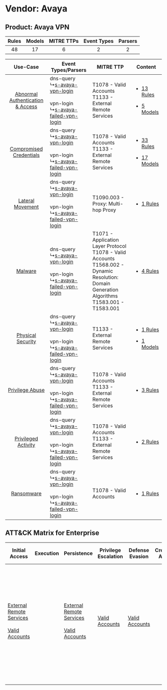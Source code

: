 Vendor: Avaya
=============
Product: Avaya VPN
------------------
| Rules | Models | MITRE TTPs | Event Types | Parsers |
|:-----:|:------:|:----------:|:-----------:|:-------:|
|  48   |   17   |     6      |      2      |    2    |

|    Use-Case    | Event Types/Parsers    | MITRE TTP    | Content    |
|:----:| ---- | ---- | ---- |
| [Abnormal Authentication & Access](../../../UseCases/uc_abnormal_authentication_&_access.md) |  dns-query<br> ↳[s-avaya-vpn-login](Ps/pC_savayavpnlogin.md)<br><br> vpn-login<br> ↳[s-avaya-failed-vpn-login](Ps/pC_savayafailedvpnlogin.md)<br> | T1078 - Valid Accounts<br>T1133 - External Remote Services<br>    | [<ul><li>13 Rules</li></ul><ul><li>5 Models</li></ul>](RM/r_m_avaya_avaya_vpn_Abnormal_Authentication_&_Access.md) |
|          [Compromised Credentials](../../../UseCases/uc_compromised_credentials.md)          |  dns-query<br> ↳[s-avaya-vpn-login](Ps/pC_savayavpnlogin.md)<br><br> vpn-login<br> ↳[s-avaya-failed-vpn-login](Ps/pC_savayafailedvpnlogin.md)<br> | T1078 - Valid Accounts<br>T1133 - External Remote Services<br>    | [<ul><li>33 Rules</li></ul><ul><li>17 Models</li></ul>](RM/r_m_avaya_avaya_vpn_Compromised_Credentials.md)         |
|    [Lateral Movement](../../../UseCases/uc_lateral_movement.md)    |  dns-query<br> ↳[s-avaya-vpn-login](Ps/pC_savayavpnlogin.md)<br><br> vpn-login<br> ↳[s-avaya-failed-vpn-login](Ps/pC_savayafailedvpnlogin.md)<br> | T1090.003 - Proxy: Multi-hop Proxy<br>    | [<ul><li>1 Rules</li></ul>](RM/r_m_avaya_avaya_vpn_Lateral_Movement.md)    |
|    [Malware](../../../UseCases/uc_malware.md)    |  dns-query<br> ↳[s-avaya-vpn-login](Ps/pC_savayavpnlogin.md)<br><br> vpn-login<br> ↳[s-avaya-failed-vpn-login](Ps/pC_savayafailedvpnlogin.md)<br> | T1071 - Application Layer Protocol<br>T1078 - Valid Accounts<br>T1568.002 - Dynamic Resolution: Domain Generation Algorithms<br>T1583.001 - T1583.001<br> | [<ul><li>4 Rules</li></ul>](RM/r_m_avaya_avaya_vpn_Malware.md)    |
|    [Physical Security](../../../UseCases/uc_physical_security.md)    |  dns-query<br> ↳[s-avaya-vpn-login](Ps/pC_savayavpnlogin.md)<br><br> vpn-login<br> ↳[s-avaya-failed-vpn-login](Ps/pC_savayafailedvpnlogin.md)<br> | T1133 - External Remote Services<br>    | [<ul><li>1 Rules</li></ul><ul><li>1 Models</li></ul>](RM/r_m_avaya_avaya_vpn_Physical_Security.md)    |
|    [Privilege Abuse](../../../UseCases/uc_privilege_abuse.md)    |  dns-query<br> ↳[s-avaya-vpn-login](Ps/pC_savayavpnlogin.md)<br><br> vpn-login<br> ↳[s-avaya-failed-vpn-login](Ps/pC_savayafailedvpnlogin.md)<br> | T1078 - Valid Accounts<br>T1133 - External Remote Services<br>    | [<ul><li>3 Rules</li></ul>](RM/r_m_avaya_avaya_vpn_Privilege_Abuse.md)    |
|    [Privileged Activity](../../../UseCases/uc_privileged_activity.md)    |  dns-query<br> ↳[s-avaya-vpn-login](Ps/pC_savayavpnlogin.md)<br><br> vpn-login<br> ↳[s-avaya-failed-vpn-login](Ps/pC_savayafailedvpnlogin.md)<br> | T1078 - Valid Accounts<br>T1133 - External Remote Services<br>    | [<ul><li>2 Rules</li></ul>](RM/r_m_avaya_avaya_vpn_Privileged_Activity.md)    |
|    [Ransomware](../../../UseCases/uc_ransomware.md)    |  dns-query<br> ↳[s-avaya-vpn-login](Ps/pC_savayavpnlogin.md)<br><br> vpn-login<br> ↳[s-avaya-failed-vpn-login](Ps/pC_savayafailedvpnlogin.md)<br> | T1078 - Valid Accounts<br>    | [<ul><li>1 Rules</li></ul>](RM/r_m_avaya_avaya_vpn_Ransomware.md)    |

ATT&CK Matrix for Enterprise
----------------------------
| Initial Access                                                                                                                                   | Execution | Persistence                                                                                                                                      | Privilege Escalation                                                | Defense Evasion                                                     | Credential Access | Discovery | Lateral Movement | Collection | Command and Control                                                                                                                                                                                                                                                                                                                                                                                      | Exfiltration | Impact |
| ------------------------------------------------------------------------------------------------------------------------------------------------ | --------- | ------------------------------------------------------------------------------------------------------------------------------------------------ | ------------------------------------------------------------------- | ------------------------------------------------------------------- | ----------------- | --------- | ---------------- | ---------- | -------------------------------------------------------------------------------------------------------------------------------------------------------------------------------------------------------------------------------------------------------------------------------------------------------------------------------------------------------------------------------------------------------- | ------------ | ------ |
| [External Remote Services](https://attack.mitre.org/techniques/T1133)<br><br>[Valid Accounts](https://attack.mitre.org/techniques/T1078)<br><br> |           | [External Remote Services](https://attack.mitre.org/techniques/T1133)<br><br>[Valid Accounts](https://attack.mitre.org/techniques/T1078)<br><br> | [Valid Accounts](https://attack.mitre.org/techniques/T1078)<br><br> | [Valid Accounts](https://attack.mitre.org/techniques/T1078)<br><br> |                   |           |                  |            | [Dynamic Resolution](https://attack.mitre.org/techniques/T1568)<br><br>[Dynamic Resolution: Domain Generation Algorithms](https://attack.mitre.org/techniques/T1568/002)<br><br>[Proxy: Multi-hop Proxy](https://attack.mitre.org/techniques/T1090/003)<br><br>[Application Layer Protocol](https://attack.mitre.org/techniques/T1071)<br><br>[Proxy](https://attack.mitre.org/techniques/T1090)<br><br> |              |        |